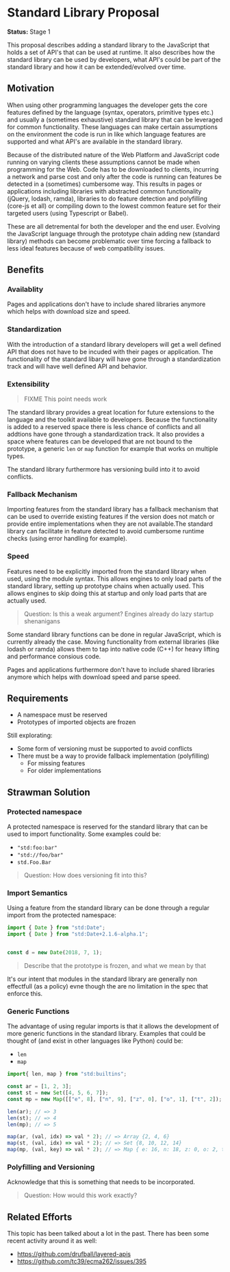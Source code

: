 # Standard Library Proposal

**Status:** Stage 1

This proposal describes adding a standard library to the JavaScript that holds a set of API's that can be used at runtime. It also describes how the standard library can be used by developers, what API's could be part of the standard library and how it can be extended/evolved over time.

## Motivation

When using other programming languages the developer gets the core features defined by the language (syntax, operators, primitive types etc.) and usually a (sometimes exhaustive) standard library that can be leveraged for common functionality. These languages can make certain assumptions on the environment the code is run in like which language features are supported and what API's are available in the standard library.

Because of the distributed nature of the Web Platform and JavaScript code running on varying clients these assumptions cannot be made when programming for the Web. Code has to be downloaded to clients, incurring a network and parse cost and only after the code is running can features be detected in a (sometimes) cumbersome way. This results in pages or applications including libraries with abstracted common functionality (jQuery, lodash, ramda), libraries to do feature detection and polyfilling (core-js et all) or compiling down to the lowest common feature set for their targeted users (using Typescript or Babel).

These are all detremental for both the developer and the end user. Evolving the JavaScript language through the prototype chain adding new (standard library) methods can become problematic over time forcing a fallback to less ideal features because of web compatibility issues.

## Benefits

### **Availablity**

Pages and applications don't have to include shared libraries anymore which helps with download size and speed.

### **Standardization**

With the introduction of a standard library developers will get a well defined API that does not have to be incuded with their pages or application. The functionality of the standard libary will have gone through a standardization track and will have well defined API and behavior.

### **Extensibility**

> FIXME This point needs work

The standard library provides a great location for future extensions to the language and the toolkit available to developers. Because the functionality is added to a reserved space there is less chance of conflicts and all addtions have gone through a standardization track. It also provides a space where features can be developed that are not bound to the prototype, a generic `len` or `map` function for example that works on multiple types.

The standard library furthermore has versioning build into it to avoid conflicts.

### **Fallback Mechanism**

Importing features from the standard library has a fallback mechanism that can be used to override existing features if the version does not match or provide entire implementations when they are not available.The standard library can facilitate in feature detected to avoid cumbersome runtime checks (using error handling for example).

### **Speed**

Features need to be explicitly imported from the standard library when used, using the module syntax. This allows engines to only load parts of the standard library, setting up prototype chains when actually used. This allows engines to skip doing this at startup and only load parts that are actually used.

> Question: Is this a weak argument? Engines already do lazy startup shenanigans

Some standard library functions can be done in regular JavaScript, which is currently already the case. Moving functionality from external libraries (like lodash or ramda) allows them to tap into native code (C++) for heavy lifting and performance consious code.

Pages and applications furthermore don't have to include shared libraries anymore which helps with download speed and parse speed.

## Requirements

- A namespace must be reserved
- Prototypes of imported objects are frozen

Still explorating:

- Some form of versioning must be supported to avoid conflicts
- There must be a way to provide fallback implementation (polyfilling)
  - For missing features
  - For older implementations

## Strawman Solution

### Protected namespace

A protected namespace is reserved for the standard library that can be used to import functionality. Some examples could be:

- `"std:foo:bar"`
- `"std://foo/bar"`
- `std.Foo.Bar`

> Question: How does versioning fit into this?

### Import Semantics

Using a feature from the standard library can be done through a regular import from the protected namespace:

```js
import { Date } from "std:Date";
import { Date } from "std:Date+2.1.6-alpha.1";


const d = new Date(2018, 7, 1);
```

> Describe that the prototype is frozen, and what we mean by that

It's our intent that modules in the standard library are generally non effectfull (as a policy) evne though the are no limitation in the spec that enforce this.

### Generic Functions

The advantage of using regular imports is that it allows the development of more generic functions in the standard library. Examples that could be thought of (and exist in other languages like Python) could be:

- `len`
- `map`

```js
import{ len, map } from "std:builtins";

const ar = [1, 2, 3];
const st = new Set([4, 5, 6, 7]);
const mp = new Map([["e", 8], ["n", 9], ["z", 0], ["o", 1], ["t", 2]);

len(ar); // => 3
len(st); // => 4
len(mp); // => 5

map(ar, (val, idx) => val * 2); // => Array {2, 4, 6}
map(st, (val, idx) => val * 2); // => Set {8, 10, 12, 14}
map(mp, (val, key) => val * 2); // => Map { e: 16, n: 18, z: 0, o: 2, t: 4 }
```

### Polyfilling and Versioning

Acknowledge that this is something that needs to be incorporated.

> Question: How would this work exactly?

## Related Efforts

This topic has been talked about a lot in the past. There has been some recent activity around it as well:

- <https://github.com/drufball/layered-apis>
- <https://github.com/tc39/ecma262/issues/395>


